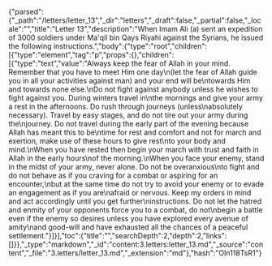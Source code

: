 {"parsed":{"_path":"/letters/letter_13","_dir":"letters","_draft":false,"_partial":false,"_locale":"","title":"Letter 13","description":"When Imam Ali (a) sent an expedition of 3000 soldiers under Ma'qil bin Qays Riyahi against the Syrians, he issued the following instructions.","body":{"type":"root","children":[{"type":"element","tag":"p","props":{},"children":[{"type":"text","value":"Always keep the fear of Allah in your mind. Remember that you have to meet Him one day\n(let the fear of Allah guide you in all your activities against man) and your end will be\ntowards Him and towards none else.\nDo not fight against anybody unless he wishes to fight against you. During winters travel in\nthe mornings and give your army a rest in the afternoons. Do rush through journeys (unless\nabsolutely necessary). Travel by easy stages, and do not tire out your army during the\njourney. Do not travel during the early part of the evening because Allah has meant this to be\ntime for rest and comfort and not for march and exertion, make use of these hours to give rest\nto your body and mind.\nWhen you have rested then begin your march with trust and faith in Allah in the early hours\nof the morning.\nWhen you face your enemy, stand in the midst of your army, never alone. Do not be overanxious\nto fight and do not behave as if you craving for a combat or aspiring for an encounter,\nbut at the same time do not try to avoid your enemy or to evade an engagement as if you are\nafraid or nervous. Keep my orders in mind and act accordingly until you get further\ninstructions. Do not let the hatred and enmity of your opponents force you to a combat, do not\nbegin a battle even if the enemy so desires unless you have explored every avenue of amity\nand good-will and have exhausted all the chances of a peaceful settlement."}]}],"toc":{"title":"","searchDepth":2,"depth":2,"links":[]}},"_type":"markdown","_id":"content:3.letters:letter_13.md","_source":"content","_file":"3.letters/letter_13.md","_extension":"md"},"hash":"OIn118TsR1"}